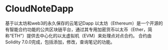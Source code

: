 # CloudNoteDapp
基于以太坊和web3的永久保存的云笔记Dapp
    以太坊（Ethereum）是一个开源的有智能合约功能的公共区块链平台，通过其专用加密货币以太币（Ether，简称“ETH”）提供去中心化的以太虚拟机（EVM）来处理点对点合约。
    合约由Solidity 7.0.0完成，包括添加，修改，查询笔记的功能。
